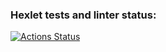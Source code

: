 ### Hexlet tests and linter status:
[![Actions Status](https://github.com/GiantCherry/algorithms-project-69/actions/workflows/hexlet-check.yml/badge.svg)](https://github.com/GiantCherry/algorithms-project-69/actions)